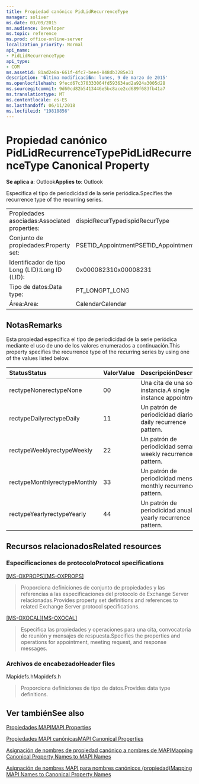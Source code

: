 ```yaml
---
title: Propiedad canónico PidLidRecurrenceType
manager: soliver
ms.date: 03/09/2015
ms.audience: Developer
ms.topic: reference
ms.prod: office-online-server
localization_priority: Normal
api_name:
- PidLidRecurrenceType
api_type:
- COM
ms.assetid: 81ad2e8a-661f-4fc7-bee4-848db3285e31
description: '�ltima modificaci�n: lunes, 9 de marzo de 2015'
ms.openlocfilehash: 9fecd67c370333064fd593634ad2a924a3005d28
ms.sourcegitcommit: 9d60cd82b5413446e5bc8ace2cd689f683fb41a7
ms.translationtype: MT
ms.contentlocale: es-ES
ms.lasthandoff: 06/11/2018
ms.locfileid: "19818856"
---
```

# <a name="pidlidrecurrencetype-canonical-property"></a><span data-ttu-id="aaa9b-103">Propiedad canónico PidLidRecurrenceType</span><span class="sxs-lookup"><span data-stu-id="aaa9b-103">PidLidRecurrenceType Canonical Property</span></span>

  
  
<span data-ttu-id="aaa9b-104">**Se aplica a**: Outlook</span><span class="sxs-lookup"><span data-stu-id="aaa9b-104">**Applies to**: Outlook</span></span> 
  
<span data-ttu-id="aaa9b-105">Especifica el tipo de periodicidad de la serie periódica.</span><span class="sxs-lookup"><span data-stu-id="aaa9b-105">Specifies the recurrence type of the recurring series.</span></span>
  
|||
|:-----|:-----|
|<span data-ttu-id="aaa9b-106">Propiedades asociadas:</span><span class="sxs-lookup"><span data-stu-id="aaa9b-106">Associated properties:</span></span>  <br/> |<span data-ttu-id="aaa9b-107">dispidRecurType</span><span class="sxs-lookup"><span data-stu-id="aaa9b-107">dispidRecurType</span></span>  <br/> |
|<span data-ttu-id="aaa9b-108">Conjunto de propiedades:</span><span class="sxs-lookup"><span data-stu-id="aaa9b-108">Property set:</span></span>  <br/> |<span data-ttu-id="aaa9b-109">PSETID_Appointment</span><span class="sxs-lookup"><span data-stu-id="aaa9b-109">PSETID_Appointment</span></span>  <br/> |
|<span data-ttu-id="aaa9b-110">Identificador de tipo Long (LID):</span><span class="sxs-lookup"><span data-stu-id="aaa9b-110">Long ID (LID):</span></span>  <br/> |<span data-ttu-id="aaa9b-111">0x00008231</span><span class="sxs-lookup"><span data-stu-id="aaa9b-111">0x00008231</span></span>  <br/> |
|<span data-ttu-id="aaa9b-112">Tipo de datos:</span><span class="sxs-lookup"><span data-stu-id="aaa9b-112">Data type:</span></span>  <br/> |<span data-ttu-id="aaa9b-113">PT_LONG</span><span class="sxs-lookup"><span data-stu-id="aaa9b-113">PT_LONG</span></span>  <br/> |
|<span data-ttu-id="aaa9b-114">Área:</span><span class="sxs-lookup"><span data-stu-id="aaa9b-114">Area:</span></span>  <br/> |<span data-ttu-id="aaa9b-115">Calendar</span><span class="sxs-lookup"><span data-stu-id="aaa9b-115">Calendar</span></span>  <br/> |
   
## <a name="remarks"></a><span data-ttu-id="aaa9b-116">Notas</span><span class="sxs-lookup"><span data-stu-id="aaa9b-116">Remarks</span></span>

<span data-ttu-id="aaa9b-117">Esta propiedad especifica el tipo de periodicidad de la serie periódica mediante el uso de uno de los valores enumerados a continuación.</span><span class="sxs-lookup"><span data-stu-id="aaa9b-117">This property specifies the recurrence type of the recurring series by using one of the values listed below.</span></span>
  
|<span data-ttu-id="aaa9b-118">**Status**</span><span class="sxs-lookup"><span data-stu-id="aaa9b-118">**Status**</span></span>|<span data-ttu-id="aaa9b-119">**Valor**</span><span class="sxs-lookup"><span data-stu-id="aaa9b-119">**Value**</span></span>|<span data-ttu-id="aaa9b-120">**Descripción**</span><span class="sxs-lookup"><span data-stu-id="aaa9b-120">**Description**</span></span>|
|:-----|:-----|:-----|
|<span data-ttu-id="aaa9b-121">rectypeNone</span><span class="sxs-lookup"><span data-stu-id="aaa9b-121">rectypeNone</span></span>  <br/> |<span data-ttu-id="aaa9b-122">0</span><span class="sxs-lookup"><span data-stu-id="aaa9b-122">0</span></span>  <br/> |<span data-ttu-id="aaa9b-123">Una cita de una sola instancia.</span><span class="sxs-lookup"><span data-stu-id="aaa9b-123">A single instance appointment.</span></span>  <br/> |
|<span data-ttu-id="aaa9b-124">rectypeDaily</span><span class="sxs-lookup"><span data-stu-id="aaa9b-124">rectypeDaily</span></span>  <br/> |<span data-ttu-id="aaa9b-125">1</span><span class="sxs-lookup"><span data-stu-id="aaa9b-125">1</span></span>  <br/> |<span data-ttu-id="aaa9b-126">Un patrón de periodicidad diario.</span><span class="sxs-lookup"><span data-stu-id="aaa9b-126">A daily recurrence pattern.</span></span>  <br/> |
|<span data-ttu-id="aaa9b-127">rectypeWeekly</span><span class="sxs-lookup"><span data-stu-id="aaa9b-127">rectypeWeekly</span></span>  <br/> |<span data-ttu-id="aaa9b-128">2</span><span class="sxs-lookup"><span data-stu-id="aaa9b-128">2</span></span>  <br/> |<span data-ttu-id="aaa9b-129">Un patrón de periodicidad semanal.</span><span class="sxs-lookup"><span data-stu-id="aaa9b-129">A weekly recurrence pattern.</span></span>  <br/> |
|<span data-ttu-id="aaa9b-130">rectypeMonthly</span><span class="sxs-lookup"><span data-stu-id="aaa9b-130">rectypeMonthly</span></span>  <br/> |<span data-ttu-id="aaa9b-131">3</span><span class="sxs-lookup"><span data-stu-id="aaa9b-131">3</span></span>  <br/> |<span data-ttu-id="aaa9b-132">Un patrón de periodicidad mensual.</span><span class="sxs-lookup"><span data-stu-id="aaa9b-132">A monthly recurrence pattern.</span></span>  <br/> |
|<span data-ttu-id="aaa9b-133">rectypeYearly</span><span class="sxs-lookup"><span data-stu-id="aaa9b-133">rectypeYearly</span></span>  <br/> |<span data-ttu-id="aaa9b-134">4</span><span class="sxs-lookup"><span data-stu-id="aaa9b-134">4</span></span>  <br/> |<span data-ttu-id="aaa9b-135">Un patrón de periodicidad anual.</span><span class="sxs-lookup"><span data-stu-id="aaa9b-135">A yearly recurrence pattern.</span></span>  <br/> |
   
## <a name="related-resources"></a><span data-ttu-id="aaa9b-136">Recursos relacionados</span><span class="sxs-lookup"><span data-stu-id="aaa9b-136">Related resources</span></span>

### <a name="protocol-specifications"></a><span data-ttu-id="aaa9b-137">Especificaciones de protocolo</span><span class="sxs-lookup"><span data-stu-id="aaa9b-137">Protocol specifications</span></span>

<span data-ttu-id="aaa9b-138">[[MS-OXPROPS]](http://msdn.microsoft.com/library/f6ab1613-aefe-447d-a49c-18217230b148%28Office.15%29.aspx)</span><span class="sxs-lookup"><span data-stu-id="aaa9b-138">[[MS-OXPROPS]](http://msdn.microsoft.com/library/f6ab1613-aefe-447d-a49c-18217230b148%28Office.15%29.aspx)</span></span>
  
> <span data-ttu-id="aaa9b-139">Proporciona definiciones de conjunto de propiedades y las referencias a las especificaciones del protocolo de Exchange Server relacionadas.</span><span class="sxs-lookup"><span data-stu-id="aaa9b-139">Provides property set definitions and references to related Exchange Server protocol specifications.</span></span>
    
<span data-ttu-id="aaa9b-140">[[MS-OXOCAL]](http://msdn.microsoft.com/library/09861fde-c8e4-4028-9346-e7c214cfdba1%28Office.15%29.aspx)</span><span class="sxs-lookup"><span data-stu-id="aaa9b-140">[[MS-OXOCAL]](http://msdn.microsoft.com/library/09861fde-c8e4-4028-9346-e7c214cfdba1%28Office.15%29.aspx)</span></span>
  
> <span data-ttu-id="aaa9b-141">Especifica las propiedades y operaciones para una cita, convocatoria de reunión y mensajes de respuesta.</span><span class="sxs-lookup"><span data-stu-id="aaa9b-141">Specifies the properties and operations for appointment, meeting request, and response messages.</span></span>
    
### <a name="header-files"></a><span data-ttu-id="aaa9b-142">Archivos de encabezado</span><span class="sxs-lookup"><span data-stu-id="aaa9b-142">Header files</span></span>

<span data-ttu-id="aaa9b-143">Mapidefs.h</span><span class="sxs-lookup"><span data-stu-id="aaa9b-143">Mapidefs.h</span></span>
  
> <span data-ttu-id="aaa9b-144">Proporciona definiciones de tipo de datos.</span><span class="sxs-lookup"><span data-stu-id="aaa9b-144">Provides data type definitions.</span></span>
    
## <a name="see-also"></a><span data-ttu-id="aaa9b-145">Ver también</span><span class="sxs-lookup"><span data-stu-id="aaa9b-145">See also</span></span>



[<span data-ttu-id="aaa9b-146">Propiedades MAPI</span><span class="sxs-lookup"><span data-stu-id="aaa9b-146">MAPI Properties</span></span>](mapi-properties.md)
  
[<span data-ttu-id="aaa9b-147">Propiedades MAPI canónicas</span><span class="sxs-lookup"><span data-stu-id="aaa9b-147">MAPI Canonical Properties</span></span>](mapi-canonical-properties.md)
  
[<span data-ttu-id="aaa9b-148">Asignación de nombres de propiedad canónico a nombres de MAPI</span><span class="sxs-lookup"><span data-stu-id="aaa9b-148">Mapping Canonical Property Names to MAPI Names</span></span>](mapping-canonical-property-names-to-mapi-names.md)
  
[<span data-ttu-id="aaa9b-149">Asignación de nombres MAPI para nombres canónicos (propiedad)</span><span class="sxs-lookup"><span data-stu-id="aaa9b-149">Mapping MAPI Names to Canonical Property Names</span></span>](mapping-mapi-names-to-canonical-property-names.md)

